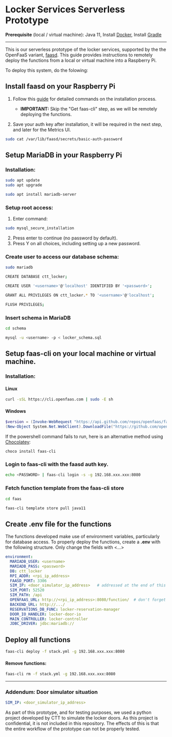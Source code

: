# Locker Services Serverless Prototype

**Prerequisite** (local / virtual machine): Java 11, Install [Docker](https://docs.docker.com/engine/install/ubuntu/), Install [Gradle](https://gradle.org/install/) 

---

This is our serverless prototype of the locker services, supported by the the OpenFaaS variant, [faasd](https://github.com/openfaas/faasd). This guide provides instructions to remotely deploy the functions from a local or virtual machine into a Raspberry Pi.

To deploy this system, do the folowing:

## Install faasd on your Raspberry Pi
1) Follow this [guide](https://blog.alexellis.io/faasd-for-lightweight-serverless/) for detailed commands on the installation process. 
    - **IMPORTANT:** Skip the "Get faas-cli" step, as we will be remotely deploying the functions.

2) Save your auth key after installation, it will be required in the next step, and later for the Metrics UI.

```bash
sudo cat /var/lib/faasd/secrets/basic-auth-password
```

## Setup MariaDB in your Raspberry Pi

### Installation:
```bash
sudo apt update
sudo apt upgrade
```

```bash
sudo apt install mariadb-server
```

### Setup root access:

1) Enter command:
```bash
sudo mysql_secure_installation
```

2) Press enter to continue (no password by default).
3) Press Y on all choices, including setting up a new password.

### Create user to access our database schema:

```bash
sudo mariadb

CREATE DATABASE ctt_locker;

CREATE USER '<username>'@'localhost' IDENTIFIED BY '<password>';

GRANT ALL PRIVILEGES ON ctt_locker.* TO '<username>'@'localhost';

FLUSH PRIVILEGES;
```

### Insert schema in MariaDB

```bash
cd schema

mysql -u <username> -p < locker_schema.sql
```

## Setup faas-cli on your local machine or virtual machine.

### Installation:
#### Linux

```bash
curl -sSL https://cli.openfaas.com | sudo -E sh
```

#### Windows
```powershell
$version = (Invoke-WebRequest "https://api.github.com/repos/openfaas/faas-cli/releases/latest" | ConvertFrom-Json)[0].tag_name
(New-Object System.Net.WebClient).DownloadFile("https://github.com/openfaas/faas-cli/releases/download/$version/faas-cli.exe", "faas-cli.exe")
```

If the powershell command fails to run, here is an alternative method using [Chocolatey](https://chocolatey.org/install):

```console
choco install faas-cli
```

### Login to faas-cli with the faasd auth key.


```bash
echo <PASSWORD> | faas-cli login -s -g 192.168.xxx.xxx:8080
```

### Fetch function template from the faas-cli store

```bash
cd faas

faas-cli template store pull java11
```

## Create .env file for the functions

The functions developed make use of environment variables, particularly for database access. To properly deploy the functions, create a **.env** with the following structure. Only change the fields with <...>

```yml
environment:
  MARIADB_USER: <username>
  MARIADB_PASS: <password>
  DB: ctt_locker
  RPI_ADDR: <rpi_ip_address>
  FAASD_PORT: 3306
  SIM_IP: <door_simulator_ip_address>   # addressed at the end of this README
  SIM_PORT: 52520
  SIM_PATH: /api
  OPENFAAS_URL: http://<rpi_ip_address>:8080/function/  # don't forget this one
  BACKEND_URL: http://.../
  RESERVATIONS_DB_FUNC: locker-reservation-manager
  DOOR_IO_HANDLER: locker-door-io
  MAIN_CONTROLLER: locker-controller
  JDBC_DRIVER: jdbc:mariadb://
```

## Deploy all functions

```bash
faas-cli deploy -f stack.yml -g 192.168.xxx.xxx:8080
```

#### Remove functions:

```bash
faas-cli rm -f stack.yml -g 192.168.xxx.xxx:8080
```

---

### Addendum: Door simulator situation

```yml
SIM_IP: <door_simulator_ip_address>
```

As part of this prototype, and for testing purposes, we used a python project developed by CTT to simulate the locker doors. As this project is confidential, it is not included in this repository.
The effects of this is that the entire workflow of the prototype can not be properly tested.
